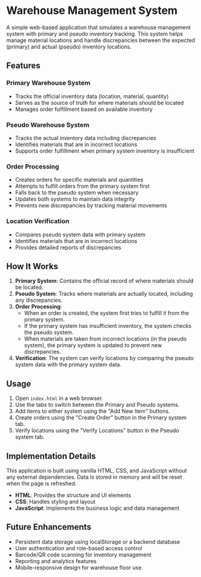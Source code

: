 # Warehouse Management System

A simple web-based application that simulates a warehouse management system with primary and pseudo inventory tracking. This system helps manage material locations and handle discrepancies between the expected (primary) and actual (pseudo) inventory locations.

## Features

### Primary Warehouse System
- Tracks the official inventory data (location, material, quantity)
- Serves as the source of truth for where materials should be located
- Manages order fulfillment based on available inventory

### Pseudo Warehouse System
- Tracks the actual inventory data including discrepancies
- Identifies materials that are in incorrect locations
- Supports order fulfillment when primary system inventory is insufficient

### Order Processing
- Creates orders for specific materials and quantities
- Attempts to fulfill orders from the primary system first
- Falls back to the pseudo system when necessary
- Updates both systems to maintain data integrity
- Prevents new discrepancies by tracking material movements

### Location Verification
- Compares pseudo system data with primary system
- Identifies materials that are in incorrect locations
- Provides detailed reports of discrepancies

## How It Works

1. **Primary System**: Contains the official record of where materials should be located.
2. **Pseudo System**: Tracks where materials are actually located, including any discrepancies.
3. **Order Processing**:
   - When an order is created, the system first tries to fulfill it from the primary system.
   - If the primary system has insufficient inventory, the system checks the pseudo system.
   - When materials are taken from incorrect locations (in the pseudo system), the primary system is updated to prevent new discrepancies.
4. **Verification**: The system can verify locations by comparing the pseudo system data with the primary system data.

## Usage

1. Open `index.html` in a web browser.
2. Use the tabs to switch between the Primary and Pseudo systems.
3. Add items to either system using the "Add New Item" buttons.
4. Create orders using the "Create Order" button in the Primary system tab.
5. Verify locations using the "Verify Locations" button in the Pseudo system tab.

## Implementation Details

This application is built using vanilla HTML, CSS, and JavaScript without any external dependencies. Data is stored in memory and will be reset when the page is refreshed.

- **HTML**: Provides the structure and UI elements
- **CSS**: Handles styling and layout
- **JavaScript**: Implements the business logic and data management

## Future Enhancements

- Persistent data storage using localStorage or a backend database
- User authentication and role-based access control
- Barcode/QR code scanning for inventory management
- Reporting and analytics features
- Mobile-responsive design for warehouse floor use
